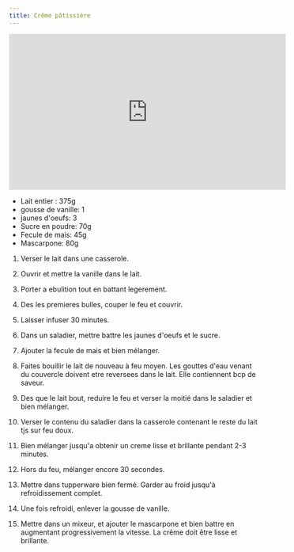 ```yaml
---
title: Crême pâtissière
---
```


<div class="youtube-video-container">
  <iframe width="560" height="315" src="https://www.youtube.com/embed/hmRTfsL9zWg?start=186" title="YouTube video player" frameborder="0" allow="accelerometer; autoplay; clipboard-write; encrypted-media; gyroscope; picture-in-picture" allowFullScreen></iframe>
</div>

- Lait entier : 375g
- gousse de vanille: 1
- jaunes d'oeufs: 3
- Sucre en poudre: 70g
- Fecule de mais: 45g
- Mascarpone: 80g

1. Verser le lait dans une casserole.
1. Ouvrir et mettre la vanille dans le lait.
1. Porter a ebulition tout en battant legerement.
1. Des les premieres bulles, couper le feu et couvrir.
1. Laisser infuser 30 minutes.

1. Dans un saladier, mettre battre les jaunes d'oeufs et le sucre.
1. Ajouter la fecule de mais et bien mélanger.
1. Faites bouillir le lait de nouveau à feu moyen. Les gouttes d'eau venant du couvercle doivent etre reversees dans le lait. Elle contiennent bcp de saveur.
1. Des que le lait bout, reduire le feu et verser la moitié dans le saladier et bien mélanger.
1. Verser le contenu du saladier dans la casserole contenant le reste du lait tjs sur feu doux.
1. Bien mélanger jusqu'a obtenir un creme lisse et brillante pendant 2-3 minutes.
1. Hors du feu, mélanger encore 30 secondes.
1. Mettre dans tupperware bien fermé. Garder au froid jusqu'à refroidissement complet.

1. Une fois refroidi, enlever la gousse de vanille.
1. Mettre dans un mixeur, et ajouter le mascarpone et bien battre en augmentant progressivement la vitesse. La crême doit être lisse et brillante.
